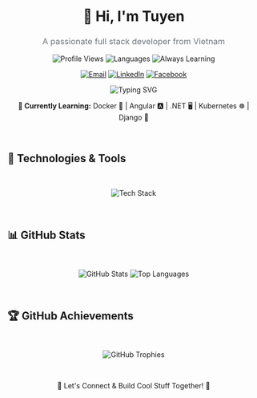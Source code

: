 <h1 align="center">👋 Hi, I'm Tuyen</h1>
<h3 align="center" style="font-weight: 400; color: #6c757d;">A passionate full stack developer from Vietnam</h3>


<p align="center">
  <img src="https://komarev.com/ghpvc/?username=hatohui&label=Profile%20Views&color=0e75b6&style=flat-square" alt="Profile Views" />
  <img src="https://img.shields.io/badge/Languages-English%20%26%20Vietnamese-blue?style=flat-square" alt="Languages" />
  <img src="https://img.shields.io/badge/💡-Always%20Learning-yellow?style=flat-square" alt="Always Learning" />
</p>

<p align="center">
  <a href="mailto:hatohuidev@gmail.com"><img src="https://img.shields.io/badge/Email-D14836?style=for-the-badge&logo=gmail&logoColor=white" alt="Email" /></a>
  <a href="https://linkedin.com/in/hatohui"><img src="https://img.shields.io/badge/LinkedIn-0077B5?style=for-the-badge&logo=linkedin&logoColor=white" alt="LinkedIn" /></a>
  <a href="https://fb.com/sytuyen.le.7"><img src="https://img.shields.io/badge/Facebook-1877F2?style=for-the-badge&logo=facebook&logoColor=white" alt="Facebook" /></a>
</p>

<p align="center">
  <img src="https://readme-typing-svg.demolab.com?font=Fira+Code&pause=1000&color=00FF00&center=true&vCenter=true&width=435&lines=Always+Learning+.+.+.;Always+Building+.+.+.;Always+Growing+.+.+." alt="Typing SVG" />
</p>

<p align="center">
  <strong>🌱 Currently Learning:</strong> Docker 🐳 | Angular 🅰️ | .NET 🖥️ | Kubernetes ☸️ | Django 🐍
</p>



</br>



## 🚀 **Technologies & Tools**

</br>

<p align="center">
  <img src="https://skillicons.dev/icons?i=react,nextjs,ts,html,css,tailwind,nodejs,express,dotnet,java,postgresql,mongodb,graphql,python,js,cpp,cs,bash,docker,kubernetes,githubactions,git,figma,vscode,aws" alt="Tech Stack" />
</p>


</br>

## 📊 **GitHub Stats**

</br>
<p align="center">
  <img src="https://github-readme-stats.vercel.app/api?username=hatohui&show_icons=true&theme=tokyonight&hide_border=true&count_private=true" alt="GitHub Stats" />
  <img src="https://github-readme-stats.vercel.app/api/top-langs/?username=hatohui&layout=compact&theme=tokyonight&hide_border=true&langs_count=8" alt="Top Languages" />
</p>

</br>


## 🏆 **GitHub Achievements**


</br>
<p align="center">
  <img src="https://github-profile-trophy.vercel.app/?username=hatohui&theme=darkhub&row=1&no-frame=true" alt="GitHub Trophies" />
</p>

</br>
<p align="center">🚀 Let's Connect & Build Cool Stuff Together! 🚀</p>
